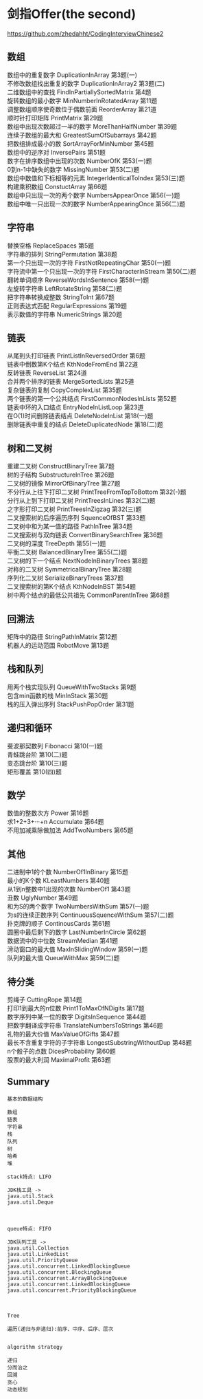 # 剑指Offer(the second)
https://github.com/zhedahht/CodingInterviewChinese2

## 数组
数组中的重复数字 DuplicationInArray 第3题(一)<br>
不修改数组找出重复的数字 DuplicationInArray2 第3题(二)<br>
二维数组中的查找  FindInPartiallySortedMatrix 第4题 <br>
旋转数组的最小数字 MinNumberInRotatedArray 第11题<br>
调整数组顺序使奇数位于偶数前面 ReorderArray 第21道<br>
顺时针打印矩阵 PrintMatrix 第29题 <br>
数组中出现次数超过一半的数字  MoreThanHalfNumber 第39题 <br>
连续子数组的最大和 GreatestSumOfSubarrays 第42题 <br>
把数组排成最小的数 SortArrayForMinNumber 第45题 <br>
数组中的逆序对 InversePairs 第51题 <br>
数字在排序数组中出现的次数 NumberOfK 第53(一)题 <br>
0到n-1中缺失的数字 MissingNumber 第53(二)题 <br>
数组中数值和下标相等的元素 IntegerIdenticalToIndex 第53(三)题 <br> 
构建乘积数组 ConstuctArray 第66题 <br>
数组中只出现一次的两个数字 NumbersAppearOnce 第56(一)题 <br>
数组中唯一只出现一次的数字 NumberAppearingOnce 第56(二)题 <br>

## 字符串
替换空格 ReplaceSpaces 第5题 <br>
字符串的排列 StringPermutation 第38题 <br>
第一个只出现一次的字符 FirstNotRepeatingChar 第50(一)题 <br>
字符流中第一个只出现一次的字符 FirstCharacterInStream 第50(二)题 <br>
翻转单词顺序 ReverseWordsInSentence 第58(一)题<br>
左旋转字符串 LeftRotateString 第58(二)题<br>
把字符串转换成整数 StringToInt 第67题 <br>
正则表达式匹配 RegularExpressions 第19题 <br>
表示数值的字符串 NumericStrings 第20题 <br>

## 链表
从尾到头打印链表 PrintListInReversedOrder 第6题<br>
链表中倒数第K个结点 KthNodeFromEnd 第22道<br>
反转链表 ReverseList 第24道<br>
合并两个排序的链表 MergeSortedLists 第25道<br>
复杂链表的复制 CopyComplexList 第35题 <br>
两个链表的第一个公共结点 FirstCommonNodesInLists 第52题 <br>
链表中环的入口结点 EntryNodeInListLoop 第23道<br>
在O(1)时间删除链表结点 DeleteNodeInList 第18(一)题 <br>
删除链表中重复的结点 DeleteDuplicatedNode 第18(二)题 <br>


## 树和二叉树
重建二叉树 ConstructBinaryTree 第7题 <br>
树的子结构 SubstructureInTree 第26题 <br>
二叉树的镜像 MirrorOfBinaryTree 第27题 <br>
不分行从上往下打印二叉树 PrintTreeFromTopToBottom 第32(-)题 <br>
分行从上到下打印二叉树 PrintTreesInLines 第32(二)题 <br>
之字形打印二叉树 PrintTreesInZigzag 第32(三)题 <br>
二叉搜索树的后序遍历序列 SquenceOfBST 第33题 <br>
二叉树中和为某一值的路径 PathInTree 第34题 <br>
二叉搜索树与双向链表 ConvertBinarySearchTree 第36题 <br>
二叉树的深度 TreeDepth 第55(一)题<br>
平衡二叉树 BalancedBinaryTree 第55(二)题<br>
二叉树的下一个结点 NextNodeInBinaryTrees 第8题 <br>
对称的二叉树 SymmetricalBinaryTree 第28题 <br>
序列化二叉树 SerializeBinaryTrees 第37题 <br>
二叉搜索树的第K个结点 KthNodeInBST 第54题 <br>
树中两个结点的最低公共祖先 CommonParentInTree 第68题<br>


## 回溯法
矩阵中的路径 StringPathInMatrix 第12题 <br>
机器人的运动范围 RobotMove 第13题 <br>


## 栈和队列
用两个栈实现队列 QueueWithTwoStacks 第9题 <br>
包含min函数的栈 MinInStack 第30题 <br>
栈的压入弹出序列 StackPushPopOrder 第31题<br>


## 递归和循环
斐波那契数列 Fibonacci 第10(一)题 <br>
青蛙跳台阶 第10(二)题 <br>
变态跳台阶 第10(三)题 <br>
矩形覆盖 第10(四)题 <br>


## 数学
数值的整数次方 Power 第16题 <br>
求1+2+3+···+n Accumulate 第64题 <br>
不用加减乘除做加法 AddTwoNumbers 第65题 <br>


## 其他
二进制中1的个数 NumberOf1InBinary 第15题 <br>
最小的K个数 KLeastNumbers 第40题 <br>
从1到n整数中1出现的次数 NumberOf1 第43题 <br>
丑数 UglyNumber 第49题 <br>
和为S的两个数字 TwoNumbersWithSum 第57(一)题 <br>
为s的连续正数序列 ContinuousSquenceWithSum 第57(二)题 <br>
扑克牌的顺子 ContinousCards 第61题 <br>
圆圈中最后剩下的数字 LastNumberInCircle 第62题 <br>
数据流中的中位数 StreamMedian 第41题 <br>
滑动窗口的最大值 MaxInSlidingWindow 第59(一)题 <br>
队列的最大值 QueueWithMax 第59(二)题 <br>


## 待分类
剪绳子 CuttingRope 第14题 <br>
打印1到最大的n位数 Print1ToMaxOfNDigits 第17题 <br>
数字序列中某一位的数字 DigitsInSequence 第44题 <br>
把数字翻译成字符串 TranslateNumbersToStrings 第46题 <br>
礼物的最大价值 MaxValueOfGifts 第47题 <br>
最长不含重复字符的子字符串 LongestSubstringWithoutDup 第48题 <br>
n个骰子的点数 DicesProbability 第60题 <br>
股票的最大利润 MaximalProfit 第63题 <br>

## Summary

```
基本的数据结构

数组
链表
字符串
栈
队列
树
哈希
堆
```



```
stack特点: LIFO

JDK栈工具 ->
java.util.Stack 
java.util.Deque
```     
<br>

```
queue特点: FIFO

JDK队列工具 ->
java.util.Collection
java.util.LinkedList
java.util.PriorityQueue
java.util.concurrent.LinkedBlockingQueue
java.util.concurrent.BlockingQueue
java.util.concurrent.ArrayBlockingQueue
java.util.concurrent.LinkedBlockingQueue
java.util.concurrent.PriorityBlockingQueue
```

<br>

```
Tree

遍历(递归与非递归):前序、中序、后序、层次


```

```
algorithm strategy

递归
分而治之
回溯
贪心
动态规划


```
